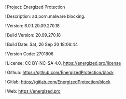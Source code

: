 ! Project: Energized Protection

! Description: ad.porn.malware blocking.

! Version: 6.0.1.20.09.270.18

! Build Version: 20.09.270.18

! Build Date: Sat, 26 Sep 20 18:06:44

! Version Code: 2701806

! License: CC BY-NC-SA 4.0, https://energized.pro/license

! Github: https://github.com/EnergizedProtection/block

! Gitlab: https://gitlab.com/EnergizedProtection/block


! Web: https://energized.pro
